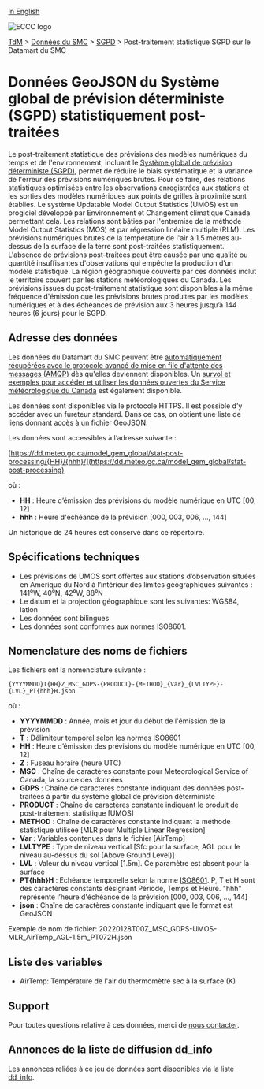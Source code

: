 [In English](readme_gdps-statpostproc-datamart_en.md)

![ECCC logo](../../img_eccc-logo.png)

[TdM](../../readme_fr.md) > [Données du SMC](../readme_fr.md) > [SGPD](readme_gdps_fr.md) > Post-traitement statistique SGPD sur le Datamart du SMC


# Données GeoJSON du Système global de prévision déterministe (SGPD) statistiquement post-traitées

Le post-traitement statistique des prévisions des modèles numériques du temps et de l'environnement, incluant le [Système global de prévision déterministe (SGPD)](readme_gdps_fr.md), permet de réduire le biais systématique et la variance de l'erreur des prévisions numériques brutes. Pour ce faire, des relations statistiques optimisées entre les observations enregistrées aux stations et les sorties des modèles numériques aux points de grilles à proximité sont établies. Le système Updatable Model Output Statistics (UMOS) est un progiciel développé par Environnement et Changement climatique Canada permettant cela. Les relations sont bâties par l'entremise de la méthode Model Output Statistics (MOS) et par régression linéaire multiple (RLM). Les prévisions numériques brutes de la température de l'air à 1.5 mètres au-dessus de la surface de la terre sont post-traitées statistiquement. L'absence de prévisions post-traitées peut être causée par une qualité ou quantité insuffisantes d'observations qui empêche la production d’un modèle statistique. La région géographique couverte par ces données inclut le territoire couvert par les stations météorologiques du Canada. Les prévisions issues du post-traitement statistique sont disponibles à la même fréquence d'émission que les prévisions brutes produites par les modèles numériques et à des échéances de prévision aux 3 heures jusqu’à 144 heures (6 jours) pour le SGPD.

## Adresse des données 

Les données du Datamart du SMC peuvent être [automatiquement récupérées avec le protocole avancé de mise en file d'attente des messages (AMQP)](../../msc-datamart/amqp_fr.md) dès qu'elles deviennent disponibles. Un [survol et exemples pour accéder et utiliser les données ouvertes du Service météorologique du Canada](../../usage/readme_fr.md) est également disponible.

Les données sont disponibles via le protocole HTTPS. Il est possible d’y accéder avec un fureteur standard. Dans ce cas, on obtient une liste de liens donnant accès à un fichier GeoJSON.

Les données sont accessibles à l’adresse suivante : 

[https://dd.meteo.gc.ca/model_gem_global/stat-post-processing/{HH}/{hhh}/](https://dd.meteo.gc.ca/model_gem_global/stat-post-processing)

où :

* __HH__ : Heure d’émission des prévisions du modèle numérique en UTC  [00, 12]
* __hhh__ : Heure d'échéance de la prévision [000, 003, 006, ..., 144] 

Un historique de 24 heures est conservé dans ce répertoire.

## Spécifications techniques

* Les prévisions de UMOS sont offertes aux stations d’observation situées en Amérique du Nord à l’intérieur des limites géographiques suivantes : 141⁰W, 40⁰N, 42⁰W, 88⁰N
* Le datum et la projection géographique sont les suivantes: WGS84, latlon
* Les données sont bilingues
* Les données sont conformes aux normes ISO8601.

## Nomenclature des noms de fichiers 

Les fichiers ont la nomenclature suivante :

`{YYYYMMDD}T{HH}Z_MSC_GDPS-{PRODUCT}-{METHOD}_{Var}_{LVLTYPE}-{LVL}_PT{hhh}H.json`

où :

* __YYYYMMDD__ : Année, mois et jour du début de l'émission de la prévision
* __T__ : Délimiteur temporel selon les normes ISO8601
* __HH__ : Heure d’émission des prévisions du modèle numérique en UTC [00, 12]
* __Z__ : Fuseau horaire (heure UTC)
* __MSC__ : Chaîne de caractères constante pour Meteorological Service of Canada, la source des données
* __GDPS__ : Chaîne de caractères constante indiquant des données post-traitées à partir du système global de prévision déterministe
* __PRODUCT__ : Chaîne de caractères constante indiquant le produit de post-traitement statistique [UMOS]
* __METHOD__ : Chaîne de caractères constante indiquant la méthode statistique utilisée [MLR pour Multiple Linear Regression]
* __Var__ : Variables contenues dans le fichier [AirTemp]
* __LVLTYPE__ : Type de niveau vertical [Sfc pour la surface, AGL pour le niveau au-dessus du sol (Above Ground Level)]
* __LVL__ : Valeur du niveau vertical [1.5m]. Ce paramètre est absent pour la surface
* __PT{hhh}H__ : Echéance temporelle selon la norme [ISO8601](https://en.wikipedia.org/wiki/ISO_8601). P, T et H sont des caractères constants désignant Période, Temps et Heure. "hhh" représente l’heure d'échéance de la prévision  [000, 003, 006, ..., 144]
* __json__ : Chaîne de caractères constante indiquant que le format est GeoJSON

Exemple de nom de fichier: 20220128T00Z_MSC_GDPS-UMOS-MLR_AirTemp_AGL-1.5m_PT072H.json

## Liste des variables

* AirTemp: Température de l'air du thermomètre sec à la surface (K)

## Support

Pour toutes questions relative à ces données, merci de [nous contacter](https://meteo.gc.ca/mainmenu/contact_us_f.html).

## Annonces de la liste de diffusion dd_info 

Les annonces reliées à ce jeu de données sont disponibles via la liste [dd_info](https://comm.collab.science.gc.ca/mailman3/postorius/lists/dd_info/).